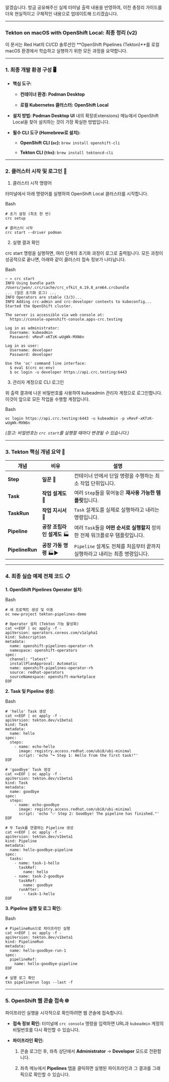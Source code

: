 
알겠습니다. 방금 공유해주신 실제 터미널 출력 내용을 반영하여, 이전 총정리 가이드를 더욱 현실적이고 구체적인 내용으로 업데이트해 드리겠습니다.

---

### **Tekton on macOS with OpenShift Local: 최종 정리 (v2)**

이 문서는 Red Hat의 CI/CD 솔루션인 **OpenShift Pipelines (Tekton)**를 로컬 macOS 환경에서 학습하고 실행하기 위한 모든 과정을 요약합니다.

---

### **1. 최종 개발 환경 구성 🖥️**

- **핵심 도구:**
    
    - **컨테이너 환경:** **Podman Desktop**
        
    - **로컬 Kubernetes 클러스터:** **OpenShift Local**
        
- **설치 방법:** **Podman Desktop UI** 내의 확장(Extensions) 메뉴에서 OpenShift Local을 찾아 설치하는 것이 가장 확실한 방법입니다.
    
- **필수 CLI 도구 (Homebrew로 설치):**
    
    - **OpenShift CLI (`oc`):** `brew install openshift-cli`
        
    - **Tekton CLI (`tkn`):** `brew install tektoncd-cli`
        

---

### **2. 클러스터 시작 및 로그인 🚀**

1. 클러스터 시작 명령어

터미널에서 아래 명령어를 실행하여 OpenShift Local 클러스터를 시작합니다.

Bash

```
# 초기 설정 (최초 한 번)
crc setup

# 클러스터 시작
crc start --driver podman
```

2. 실행 결과 확인

crc start 명령을 실행하면, 여러 단계의 초기화 과정이 로그로 출력됩니다. 모든 과정이 성공적으로 끝나면, 아래와 같이 클러스터 접속 정보가 나타납니다.

Bash

```
~ » crc start
INFO Using bundle path /Users/jwon/.crc/cache/crc_vfkit_4.19.8_arm64.crcbundle
... (많은 초기화 로그) ...
INFO Operators are stable (3/3)...
INFO Adding crc-admin and crc-developer contexts to kubeconfig...
Started the OpenShift cluster.

The server is accessible via web console at:
  https://console-openshift-console.apps-crc.testing

Log in as administrator:
  Username: kubeadmin
  Password: vRevF-xKTzK-wUgWk-MXN6n

Log in as user:
  Username: developer
  Password: developer

Use the 'oc' command line interface:
  $ eval $(crc oc-env)
  $ oc login -u developer https://api.crc.testing:6443
```

3. 관리자 계정으로 CLI 로그인

위 출력 결과에 나온 비밀번호를 사용하여 kubeadmin 관리자 계정으로 로그인합니다. 이것이 앞으로 모든 작업을 수행할 계정입니다.

Bash

```
oc login https://api.crc.testing:6443 -u kubeadmin -p vRevF-xKTzK-wUgWk-MXN6n
```

_(참고: 비밀번호는 `crc start`를 실행할 때마다 변경될 수 있습니다.)_

---

### **3. Tekton 핵심 개념 요약 🧱**

|개념|비유|설명|
|---|---|---|
|**Step**|**일꾼** 🏃|컨테이너 안에서 단일 명령을 수행하는 최소 작업 단위입니다.|
|**Task**|**작업 설계도** 📝|여러 `Step`들을 묶어놓은 **재사용 가능한 템플릿**입니다.|
|**TaskRun**|**작업 지시서** 📨|`Task` 설계도를 실제로 실행하라고 내리는 명령입니다.|
|**Pipeline**|**공장 조립라인 설계도** 🏭|여러 `Task`들을 **어떤 순서로 실행할지** 정의한 전체 워크플로우 템플릿입니다.|
|**PipelineRun**|**공장 가동 명령** 🏭▶️|`Pipeline` 설계도 전체를 처음부터 끝까지 실행하라고 내리는 최종 명령입니다.|

---

### **4. 최종 실습 예제 전체 코드 📋**

**1. OpenShift Pipelines Operator 설치:**

Bash

```
# 새 프로젝트 생성 및 이동
oc new-project tekton-pipelines-demo

# Operator 설치 (Tekton 기능 활성화)
cat <<EOF | oc apply -f -
apiVersion: operators.coreos.com/v1alpha1
kind: Subscription
metadata:
  name: openshift-pipelines-operator-rh
  namespace: openshift-operators
spec:
  channel: "latest"
  installPlanApproval: Automatic
  name: openshift-pipelines-operator-rh
  source: redhat-operators
  sourceNamespace: openshift-marketplace
EOF
```

**2. Task 및 Pipeline 생성:**

Bash

```
# 'hello' Task 생성
cat <<EOF | oc apply -f -
apiVersion: tekton.dev/v1beta1
kind: Task
metadata:
  name: hello
spec:
  steps:
    - name: echo-hello
      image: registry.access.redhat.com/ubi8/ubi-minimal
      script: 'echo "➡️ Step 1: Hello from the first task!"'
EOF

# 'goodbye' Task 생성
cat <<EOF | oc apply -f -
apiVersion: tekton.dev/v1beta1
kind: Task
metadata:
  name: goodbye
spec:
  steps:
    - name: echo-goodbye
      image: registry.access.redhat.com/ubi8/ubi-minimal
      script: 'echo "✅ Step 2: Goodbye! The pipeline has finished."'
EOF

# 두 Task를 연결하는 Pipeline 생성
cat <<EOF | oc apply -f -
apiVersion: tekton.dev/v1beta1
kind: Pipeline
metadata:
  name: hello-goodbye-pipeline
spec:
  tasks:
    - name: task-1-hello
      taskRef:
        name: hello
    - name: task-2-goodbye
      taskRef:
        name: goodbye
      runAfter:
        - task-1-hello
EOF
```

**3. Pipeline 실행 및 로그 확인:**

Bash

```
# PipelineRun으로 파이프라인 실행
cat <<EOF | oc apply -f -
apiVersion: tekton.dev/v1beta1
kind: PipelineRun
metadata:
  name: hello-goodbye-run-1
spec:
  pipelineRef:
    name: hello-goodbye-pipeline
EOF

# 실행 로그 확인
tkn pipelinerun logs --last -f
```

---

### **5. OpenShift 웹 콘솔 접속 🌐**

파이프라인 실행을 시각적으로 확인하려면 웹 콘솔에 접속합니다.

- **접속 정보 확인:** 터미널에 `crc console` 명령을 입력하면 URL과 `kubeadmin` 계정의 비밀번호를 다시 확인할 수 있습니다.
    
- **파이프라인 확인:**
    
    1. 콘솔 로그인 후, 좌측 상단에서 **Administrator** → **Developer** 모드로 전환합니다.
        
    2. 좌측 메뉴에서 **Pipelines** 탭을 클릭하면 실행된 파이프라인과 그 결과를 그래픽으로 확인할 수 있습니다.